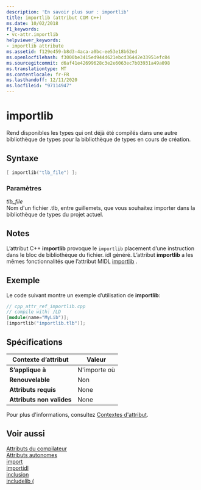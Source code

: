 ```yaml
---
description: 'En savoir plus sur : importlib'
title: importlib (attribut COM C++)
ms.date: 10/02/2018
f1_keywords:
- vc-attr.importlib
helpviewer_keywords:
- importlib attribute
ms.assetid: f129e459-b8d3-4aca-a0bc-ee53e18b62ed
ms.openlocfilehash: f3000be3415ed944d621ebcd36442e33951efc84
ms.sourcegitcommit: d6af41e42699628c3e2e6063ec7b03931a49a098
ms.translationtype: MT
ms.contentlocale: fr-FR
ms.lasthandoff: 12/11/2020
ms.locfileid: "97114947"
---
```

# <a name="importlib"></a>importlib

Rend disponibles les types qui ont déjà été compilés dans une autre bibliothèque de types pour la bibliothèque de types en cours de création.

## <a name="syntax"></a>Syntaxe

```cpp
[ importlib("tlb_file") ];
```

### <a name="parameters"></a>Paramètres

*tlb_file*<br/>
Nom d'un fichier .tlb, entre guillemets, que vous souhaitez importer dans la bibliothèque de types du projet actuel.

## <a name="remarks"></a>Notes

L’attribut C++ **importlib** provoque le `importlib` placement d’une instruction dans le bloc de bibliothèque du fichier. idl généré. L’attribut **importlib** a les mêmes fonctionnalités que l’attribut MIDL [importlib](/windows/win32/Midl/importlib) .

## <a name="example"></a>Exemple

Le code suivant montre un exemple d’utilisation de **importlib**:

```cpp
// cpp_attr_ref_importlib.cpp
// compile with: /LD
[module(name="MyLib")];
[importlib("importlib.tlb")];
```

## <a name="requirements"></a>Spécifications

| Contexte d’attribut | Valeur |
|-|-|
|**S’applique à**|N'importe où|
|**Renouvelable**|Non|
|**Attributs requis**|None|
|**Attributs non valides**|None|

Pour plus d'informations, consultez [Contextes d'attribut](cpp-attributes-com-net.md#contexts).

## <a name="see-also"></a>Voir aussi

[Attributs du compilateur](compiler-attributes.md)<br/>
[Attributs autonomes](stand-alone-attributes.md)<br/>
[import](import.md)<br/>
[importidl](importidl.md)<br/>
[inclusion](include-cpp.md)<br/>
[includelib (](includelib-cpp.md)
